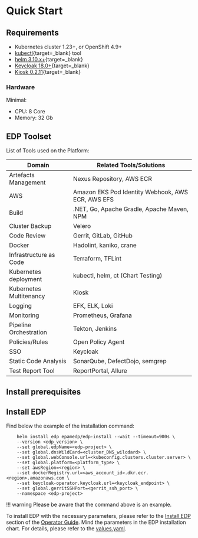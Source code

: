 # Quick Start

## Requirements

- Kubernetes cluster 1.23+, or OpenShift 4.9+
- [kubectl](https://kubernetes.io/docs/tasks/tools/){target=_blank} tool
- [helm 3.10.x+](https://helm.sh/docs/intro/install/){target=_blank}
- [Keycloak 18.0+](https://www.keycloak.org){target=_blank}
- [Kiosk 0.2.11](https://github.com/loft-sh/kiosk){target=_blank}

### Hardware

Minimal:

- CPU: 8 Core
- Memory: 32 Gb

## EDP Toolset

List of Tools used on the Platform:

|Domain|Related Tools/Solutions|
|- |- |
|Artefacts Management|Nexus Repository, AWS ECR|
|AWS|Amazon EKS Pod Identity Webhook, AWS ECR, AWS EFS|
|Build|.NET, Go, Apache Gradle, Apache Maven, NPM|
|Cluster Backup|Velero|
|Code Review|Gerrit, GitLab, GitHub |
|Docker|Hadolint, kaniko, crane|
|Infrastructure as Code|Terraform, TFLint|
|Kubernetes deployment|kubectl, helm, ct (Chart Testing)|
|Kubernetes Multitenancy|Kiosk|
|Logging|EFK, ELK, Loki|
|Monitoring|Prometheus, Grafana|
|Pipeline Orchestration|Tekton, Jenkins|
|Policies/Rules|Open Policy Agent|
|SSO|Keycloak|
|Static Code Analysis|SonarQube, DefectDojo, semgrep|
|Test Report Tool|ReportPortal, Allure|

## Install prerequisites

## Install EDP

Find below the example of the installation command:

        helm install edp epamedp/edp-install --wait --timeout=900s \
        --version <edp_version> \
        --set global.edpName=<edp-project> \
        --set global.dnsWildCard=<cluster_DNS_wilcdard> \
        --set global.webConsole.url=<kubeconfig.clusters.cluster.server> \
        --set global.platform=<platform_type> \
        --set awsRegion=<region> \
        --set dockerRegistry.url=<aws_account_id>.dkr.ecr.<region>.amazonaws.com \
        --set keycloak-operator.keycloak.url=<keycloak_endpoint> \
        --set global.gerritSSHPort=<gerrit_ssh_port> \
        --namespace <edp-project>

!!! warning
    Please be aware that the command above is an example.

To install EDP with the necessary parameters, please refer to the [Install EDP](./operator-guide/install-edp.md) section of the [Operator Guide](https://epam.github.io/edp-install/operator-guide/).
Mind the parameters in the EDP installation chart. For details, please refer to the [values.yaml](https://github.com/epam/edp-install/blob/master/deploy-templates/values.yaml).

